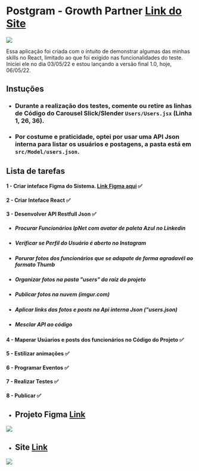 # Postgram - Growth Partner [Link do Site](https://postgramgrowthpartner.netlify.app)
<img src="https://i.imgur.com/Kp7WdCd.jpg?1">

Essa aplicação foi criada com o íntuito de demonstrar algumas das minhas skills no React, limitado ao que foi exigido nas funcionalidades do teste. Iniciei ele no dia 03/05/22 e estou lançando a versão final 1.0, hoje, 06/05/22.


## Instuções

- ### Durante a realização dos testes, comente ou retire as linhas de Código do Carousel Slick/Slender `Users/Users.jsx` (Linha 1, 26, 36).
- ### Por costume e praticidade, optei por usar uma API Json interna para listar os usuários e postagens, a pasta está em `src/Model/users.json`.

## Lista de tarefas

#### 1 - Criar inteface Figma do Sistema. [Link Figma aqui](https://www.figma.com/file/qPokwnnGkQS5hx5rH4EnSL/Untitled?node-id=0%3A1) ✅

#### 2 - Criar Inteface React ✅

#### 3 - Desenvolver API Restfull Json ✅
- ##### Procurar Funcionários IpNet com avatar de paleta Azul no Linkedin
- ##### Verificar se Perfil do Usuário é aberto no Instagram
- ##### Porurar fotos dos funcionários que se adapate de forma agradavél ao formato Thumb
- ##### Organizar fotos na pasta "users" da raiz do projeto
- ##### Publicar fotos na nuvem (imgur.com)
- ##### Aplicar links das fotos e posts na Api interna Json ("users.json)
- ##### Mesclar API ao código

#### 4 - Maperar Usúarios e posts dos funcionários no Código do Projeto ✅

#### 5 - Estilizar animações ✅

#### 6 - Programar Eventos ✅

#### 7 - Realizar Testes ✅

#### 8 - Publicar ✅

- ## Projeto Figma [Link](https://www.figma.com/file/qPokwnnGkQS5hx5rH4EnSL/Untitled?node-id=0%3A1)
<img src="https://i.imgur.com/hqPrkIV.png">

- ## Site [Link](https://postgramgrowthpartner.netlify.app)
<img src="https://i.imgur.com/Kp7WdCd.jpg?1">